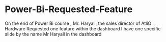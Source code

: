 # Power-Bi-Requested-Feature
On the end of Power Bi course , Mr. Haryali, the sales director of AtliQ Hardware Requested one feature within the dashboard
I have one specific slide by the name Mr Haryali in the dashboard 
